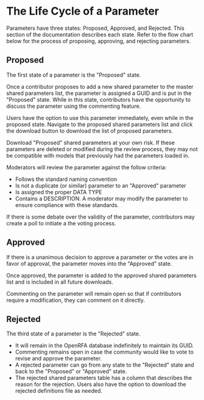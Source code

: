 <!--- This text is published to http://openrfa.org/documentation/life-cycle-parameter -->

# The Life Cycle of a Parameter

Parameters have three states: Proposed, Approved, and Rejected. This section of the documentation describes each state. Refer to the flow chart below for the process of proposing, approving, and rejecting parameters.

## Proposed

The first state of a parameter is the "Proposed" state.

Once a contributor proposes to add a new shared parameter to the master shared parameters list, the parameter is assigned a GUID and is put in the "Proposed" state. While in this state, contributors have the opportunity to discuss the parameter using the commenting feature.

Users have the option to use this parameter immediately, even while in the proposed state. Navigate to the proposed shared parameters list and click the download button to download the list of proposed parameters.

Download "Proposed" shared parameters at your own risk. If these parameters are deleted or modified during the review process, they may not be compatible with models that previously had the parameters loaded in.

Moderators will review the parameter against the follow criteria:
- Follows the standard naming convention
- Is not a duplicate (or similar) parameter to an "Approved" parameter
- Is assigned the proper DATA TYPE
- Contains a DESCRIPTION.
A moderator may modify the parameter to ensure compliance with these standards.

If there is some debate over the validity of the parameter, contributors may create a poll to initiate a the voting process.

## Approved

If there is a unanimous decision to approve a parameter or the votes are in favor of approval, the parameter moves into the "Approved" state.

Once approved, the parameter is added to the approved shared parameters list and is included in all future downloads.

Commenting on the parameter will remain open so that if contributors require a modification, they can comment on it directly.

## Rejected

The third state of a parameter is the "Rejected" state.

- It will remain in the OpenRFA database indefinitely to maintain its GUID.
- Commenting remains open in case the community would like to vote to revise and approve the parameter.
- A rejected parameter can go from any state to the "Rejected" state and back to the "Proposed" or "Approved" state.
- The rejected shared parameters table has a column that describes the reason for the rejection. Users also have the option to download the rejected definitions file as needed.